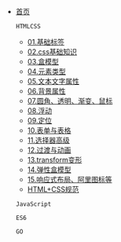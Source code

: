 <!-- docs/_sidebar.md -->

- [首页](/)

  `HTMLCSS`

  - [01.基础标签](/HTMLCSS/01-基础标签.md)
  - [02.css基础知识](/HTMLCSS/02-css基础知识.md)
  - [03.盒模型](/HTMLCSS/03-盒模型.md)
  - [04.元素类型](/HTMLCSS/04-元素类型.md)
  - [05.文本文字属性](/HTMLCSS/05-文本文字属性.md)
  - [06.背景属性](/HTMLCSS/06-背景属性.md)
  - [07.圆角、透明、渐变、鼠标](/HTMLCSS/07-圆角、透明、渐变、鼠标.md)
  - [08.浮动](/HTMLCSS/08-浮动.md)
  - [09.定位](/HTMLCSS/09-定位.md)
  - [10.表单与表格](/HTMLCSS/10-表单与表格.md)
  - [11.选择器高级](/HTMLCSS/11-选择器高级.md)
  - [12.过渡与动画](/HTMLCSS/12-过渡与动画.md)
  - [13.transform变形](/HTMLCSS/13-transform变形.md)
  - [14.弹性盒模型](/HTMLCSS/14-弹性盒模型.md)
  - [15.响应式布局、阿里图标等](/HTMLCSS/15-响应式布局、阿里图标等.md)
  - [HTML+CSS规范](/HTMLCSS/HTML+CSS规范.md)

  `JavaScript`

  `ES6`

  `GO`
